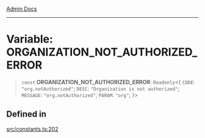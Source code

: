 [Admin Docs](/)

***

# Variable: ORGANIZATION\_NOT\_AUTHORIZED\_ERROR

> `const` **ORGANIZATION\_NOT\_AUTHORIZED\_ERROR**: `Readonly`\<\{ `CODE`: `"org.notAuthorized"`; `DESC`: `"Organization is not authorized"`; `MESSAGE`: `"org.notAuthorized"`; `PARAM`: `"org"`; \}\>

## Defined in

[src/constants.ts:202](https://github.com/Suyash878/talawa-api/blob/cfd688207611ba245c99edd8dbaccb2cdbf6a043/src/constants.ts#L202)
